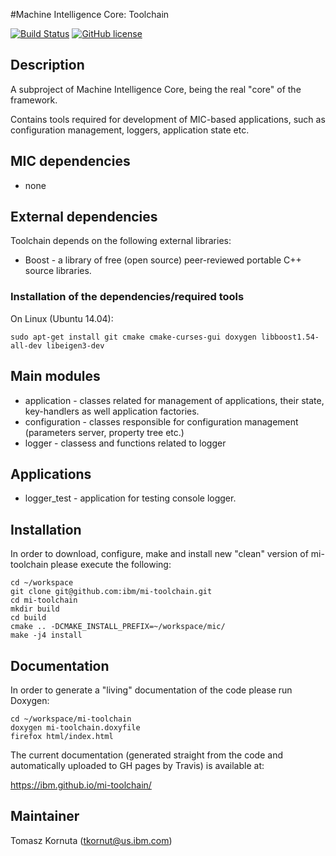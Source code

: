 #Machine Intelligence Core: Toolchain

[![Build Status](https://travis-ci.com/IBM/mi-toolchain.svg?branch=master)](https://travis-ci.com/IBM/mi-toolchain)
[![GitHub license](https://img.shields.io/github/license/IBM/mi-toolchain.svg)](https://github.com/IBM/mi-toolchain/blob/master/LICENSE)

## Description

A subproject of Machine Intelligence Core, being the real "core" of the framework.

Contains tools required for development of MIC-based applications, such as configuration management, loggers, application state etc.

## MIC dependencies

   * none

## External dependencies

Toolchain depends on the following external libraries:
   * Boost - a library of free (open source) peer-reviewed portable C++ source libraries.

### Installation of the dependencies/required tools

On Linux (Ubuntu 14.04): 

    sudo apt-get install git cmake cmake-curses-gui doxygen libboost1.54-all-dev libeigen3-dev

## Main modules

   * application - classes related for management of applications, their state, key-handlers as well application factories. 
   * configuration - classes responsible for configuration management (parameters server, property tree etc.) 
   * logger - classess and functions related to logger 

## Applications

   * logger_test - application for testing console logger.

## Installation

In order to download, configure, make and install new "clean" version of mi-toolchain please execute the following:

    cd ~/workspace
    git clone git@github.com:ibm/mi-toolchain.git
    cd mi-toolchain
    mkdir build
    cd build
    cmake .. -DCMAKE_INSTALL_PREFIX=~/workspace/mic/
    make -j4 install

## Documentation

In order to generate a "living" documentation of the code please run Doxygen:

    cd ~/workspace/mi-toolchain
    doxygen mi-toolchain.doxyfile
    firefox html/index.html

The current documentation (generated straight from the code and automatically uploaded to GH pages by Travis) is available at:

https://ibm.github.io/mi-toolchain/

## Maintainer

Tomasz Kornuta (tkornut@us.ibm.com)


